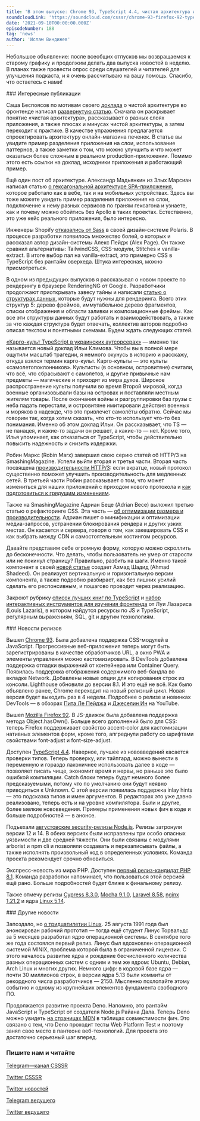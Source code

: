 ```yaml
---
title: 'В этом выпуске: Chrome 93, TypeScript 4.4, чистая архитектура и гексагональная архитектура SPA, карго-культ TypeScript, Deno на MDN и 30 лет Linux.'
soundcloudLink: 'https://soundcloud.com/csssr/chrome-93-firefox-92-typescript-44-chistaya-arkhitektura-i-spa-geksagon-deno-na-mdn-30-let-linux'
date: '2021-09-10T00:00:00.000Z'
episodeNumber: 188
tag: 'news'
author: 'Ислам Виндижев'
---
```


Небольшое объявление: после всеобщих отпусков мы возвращаемся к старому графику и продолжим делать два выпуска новостей в неделю. В планах также провести опрос среди слушателей и читателей для улучшения подкаста, и я очень рассчитываю на вашу помощь. Спасибо, что остаетесь с нами!

<ParagraphWithImage imageName="manWithLaptop">
  ### Интересные публикации

Саша Беспоясов по мотивам своего [доклада](https://www.youtube.com/watch?v=h4WQRqNjmX0) о чистой архитектуре во фронтенде написал [развернутую статью](https://bespoyasov.ru/blog/clean-architecture-on-frontend/). Сначала он раскрывает понятие «чистая архитектура», рассказывает о разных слоях приложения, а также плюсах и минусах чистой архитектуры, а затем переходит к практике. В качестве упражнения предлагается спроектировать архитектуру онлайн-магазина печенек. В статье вы увидите пример разделения приложения на слои, использование паттернов, а также заметки о том, что можно улучшить и что может оказаться более сложным в реальном production-приложении. Помимо этого есть ссылки на доклад, исходники приложения и работающий пример.
</ParagraphWithImage>

Ещё один пост об архитектуре. Александр Мадьянкин из Злых Марсиан написал статью [о гексагональной архитектуре SPA-приложения](https://evilmartians.com/chronicles/spa-hexagon-robust-app-architecture-for-mobile-and-web), которое работало как в вебе, так и на мобильных устройствах. Здесь вы тоже можете увидеть пример разделения приложения на слои, подключение к нему разных сервисов по граням гексагона и узнаете, как и почему можно обойтись без Apollo в таких проектах. Естественно, это уже кейс реального приложения, было интересно.

Инженеры Shopify [отказались от Sass](https://github.com/Shopify/polaris/discussions/44) в своей дизайн-системе Polaris. В процессе разработки появилось множество болей, о которых и рассказал автор дизайн-системы Алекс Пейдж (Alex Page). Он также сравнил альтернативы: TailwindCSS, CSS-модули, Stitches и vanilla-extract. В итоге выбор пал на vanilla-extract, это примерно CSS в TypeScript без рантайм оверхеда. Штука интересная, можно присмотреться.

В одном из предыдущих выпусков я рассказывал о новом проекте по рендерингу в браузере RenderingNG от Google. Разработчики продолжают приоткрывать завесу тайны и написали [статью о структурах данных](https://developer.chrome.com/blog/renderingng-data-structures/), которые будут нужны для рендеринга. Всего этих структур 5: дерево фреймов, иммутабельное дерево фрагментов, списки отображения и области заливки и композиционные фреймы. Как все эти структуры данных будут работать и взаимодействовать, а также за что каждая структура будет отвечать, коллектив авторов подробно описал текстом и понятными схемами. Будем ждать следующих статей.

[«Карго-культ TypeScript в украинских аутсорсерах»](https://youtu.be/H9-F8uhKMRk) — именно так называется новый доклад Ильи Климова. Чтобы вы в полной мере ощутили масштаб трагедии, я немного окунусь в историю и расскажу, откуда взялся термин карго-культ. Карго-культы — это культы «самолетопоклонников». Культисты (в основном, островитяне) считали, что всё, что сбрасывают с самолетов, и другие привычные нам предметы — магические и приходят из мира духов. Широкое распространение культы получили во время Второй мировой, когда военные организовывали базы на островах и поставляли местным жителям товары. После окончания войны и разгруппировки баз грузы с неба падать перестали, и островитяне имитировали действия военных и моряков в надежде, что это привлечет самолёты обратно. Сейчас мы говорим так, когда хотим сказать, что кто-то использует что-то без понимания. Именно об этом доклад Ильи. Он рассказывает, что TS — не панацея, и какие-то задачи он решает, а какие-то — нет. Кроме того, Илья упоминает, как отказаться от TypeScript, чтобы действительно повысить надежность и снизить издержки.

Робин Маркс (Robin Marx) завершил свою серию статей об HTTP/3 на SmashingMagazine. Успели выйти вторая и третья части. Вторая часть посвящена [производительности HTTP/3](https://www.smashingmagazine.com/2021/08/http3-performance-improvements-part2/): если вкратце, новый протокол существенно поможет улучшить производительность для медленных сетей. В третьей части Робин рассказывает о том, что может измениться для наших приложений с приходом нового протокола и [как подготовиться к грядущим изменениям](https://www.smashingmagazine.com/2021/09/http3-practical-deployment-options-part3/).

Также на SmashingMagazine Адриан Беце (Adrian Bece) выложил третью статью о рефакторинге CSS. Эта часть — [об оптимизации размера и производительности](https://www.smashingmagazine.com/2021/08/refactoring-css-optimizing-size-performance-part3/). Адриан пишет о минификации и оптимизации медиа-запросов, устранении блокирования рендера и других узких местах. Он касается и сервера, говоря о том, как закешировать CSS и как выбрать между CDN и самостоятельным хостингом ресурсов.

Давайте представим себе огромную форму, которую можно скроллить до бесконечности. Что делать, чтобы пользователь не умер от старости или не покинул страницу? Правильно, разбить на шаги. Именно такой компонент в своей [новой статье](https://ishadeed.com/article/stepper-component-html-css/) создает Ахмад Шадид (Ahmad Shadeed). Он реализует вертикальную и горизонтальную версии компонента, а также подробно разбирает, как без лишних усилий сделать его респонсивным, и пошагово проводит через реализацию.

Закроют рубрику [список лучших книг по TypeScript](https://reconshell.com/best-typescript-books/) и [набор интерактивных инструментов для изучения фронтенда](https://www.smashingmagazine.com/2021/09/interactive-learning-tools-front-end-developers/) от Луи Лазариса (Louis Lazaris), в котором найдутся ресурсы по JS и TypeScript, регулярным выражениям, SQL, git и другим технологиям.

<ParagraphWithImage imageName="laptopNews" >
  ### Новости релизов

Вышел [Chrome 93](https://developer.chrome.com/blog/new-in-chrome-93/). Была добавлена поддержка CSS-модулей в JavaScript. Прогрессивные веб-приложения теперь могут быть зарегистрированы в качестве обработчиков URL, а окно PWA и элементы управления можно кастомизировать. В DevTools добавлена поддержка отладки выражений от контейнера или Container Query. Появилась поддержка отображения содержимого веб-бандла во вкладке Network. Добавлены новые опции для копирования строк из консоли. Lighthouse обновили до версии 8.1. И это ещё не всё. Как было объявлено ранее, Chrome переходит на новый релизный цикл. Новая версия будет выходить раз в 4 недели. Подробнее о релизе и новинках DevTools — в обзорах [Пита Ле Пейджа](https://www.youtube.com/watch?v=R5RUVO_g2NI) и [Джеселин Ин](https://www.youtube.com/watch?v=1VaPAnUGRz8) на YouTube.
</ParagraphWithImage>

Вышел [Mozilla Firefox 92](https://hacks.mozilla.org/2021/09/time-for-a-review-of-firefox-92/). В JS-движок была добавлена поддержка метода Object.hasOwn(). Больше всего дополнений было для CSS: теперь Firefox поддерживает свойство accent-color для кастомизации нативных элементов форм, кроме того, апгреднули работу со шрифтами свойствами font-adjust и font-size-adjust.

Доступен [TypeScript 4.4](https://devblogs.microsoft.com/typescript/announcing-typescript-4-4/). Наверное, лучшее из нововведений касается проверки типов. Теперь проверку, или тайпгард, можно вынести в переменную и гораздо лаконичнее использовать далее в коде — позволяет писать чище, экономит время и нервы, но раньше это было ошибкой компиляции. Catch блоки теперь будут немного более предсказуемыми, потому что по умолчанию они будут неявно приводиться к Unknown. С этой версии появилась поддержка inlay hints — это подсказка типов и имен аргументов. В редакторах это уже давно реализовано, теперь есть и на уровне компилятора. Были и другие, более мелкие нововведения. Примеры применения новых фич в коде и больше подробностей — в анонсе.

Подъехали [августовские security-релизы Node.js](https://nodejs.org/en/blog/vulnerability/aug-2021-security-releases2/). Релизы затронули версии 12 и 14. В обеих версиях были исправлены три особо опасных уязвимости и две средней тяжести. Они были связаны с модулями arborist и npm cli и позволяли создавать и перезаписывать файлы, а также исполнять произвольный код в определенных условиях. Команда проекта рекомендует срочно обновиться.

Экспресс-новость из мира PHP. Доступен [первый релиз-кандидат PHP 8.1](https://laravel-news.com/php-8-1-release-candidate-1). Команда разработки напоминает, что пользоваться этой версией ещё рано. Больше подробностей будет ближе к финальному релизу.

Также отмечу релизы [Cypress 8.3.0](https://github.com/cypress-io/cypress/releases/tag/v8.3.0), [Mocha 9.1.0](https://github.com/mochajs/mocha/releases/tag/v9.1.0), [Laravel 8.58](https://laravel-news.com/laravel-8-58-0), [nginx 1.21.2](https://mailman.nginx.org/pipermail/nginx-announce/2021/000306.html) и ядра [Linux 5.14](https://lkml.org/lkml/2021/8/29/382).

<ParagraphWithImage imageName="laptopNews" >
  ### Другие новости

Запоздало, но [о тридцатилетии Linux](https://www.opennet.ru/opennews/art.shtml?num=55678). 25 августа 1991 года был анонсирован рабочий прототип — тогда ещё студент Линус Торвальдс за 5 месяцев разработал ядро операционной системы. В сентябре того же года состоялся первый релиз. Линус был вдохновлен операционной системой MINIX, проблема которой была в ограниченной лицензии. С этого началось развитие ядра и рождение бесчисленного количества разных операционных систем с одним и тем же ядром: Ubuntu, Debian, Arch Linux и многих других. Немного цифр: в кодовой базе ядра — почти 30 миллионов строк, в версии ядра 5.13 были коммиты от рекордного числа разработчиков — 2150. Мысленно похлопайте этому событию и одному из крупнейших элементов фундамента свободного ПО.
</ParagraphWithImage>

Продолжается развитие проекта Deno. Напомню, это рантайм JavaScript и TypeScript от создателя Node.js Райана Дала. Теперь Deno можно увидеть [на страницах MDN](https://deno.com/blog/deno-on-mdn) в таблицах совместимости фич. Это связано с тем, что Deno проходит тесты Web Platform Test и поэтому занял свое место в пантеоне веб-технологий. Для проекта это достаточно серьезный шаг вперед.

  ### Пишите нам и читайте
  [Telegram—канал CSSSR](https://t.me/csssr)

  [Twitter CSSSR](https://twitter.com/csssr_dev)

  [Twitter новостей](https://twitter.com/csssr_news)

  [Telegram ведущего](https://t.me/Vindizh)

  [Twitter ведущего](https://twitter.com/Vindizh)
